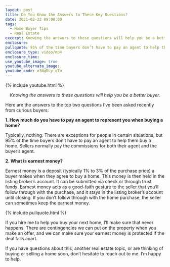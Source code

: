 ```yaml
---
layout: post
title: Do You Know the Answers to These Key Questions?
date: 2021-02-22 09:00:00
tags:
  - Home Buyer Tips
  - Real Estate
excerpt: Knowing the answers to these questions will help you be a better buyer.
enclosure:
pullquote: 95% of the time buyers don’t have to pay an agent to help them buy a home.
enclosure_type: video/mp4
enclosure_time:
use_youtube_image: true
youtube_alternate_image:
youtube_code: o3NgDLy_qTo
---
```


{% include youtube.html %}

<p style="text-align: center;"><em>Knowing the answers to these questions will help you be a better buyer.</em></p>

Here are the answers to the top two questions I’ve been asked recently from curious buyers:

**1\. How much do you have to pay an agent to represent you when buying a home?**

Typically, nothing. There are exceptions for people in certain situations, but 95% of the time buyers don’t have to pay an agent to help them buy a home. Sellers normally pay the commissions for both their agent and the buyer’s agent.&nbsp;

**2\. What is earnest money?&nbsp;**

Earnest money is a deposit (typically 1% to 3% of the purchase price) a buyer makes when they agree to buy a home. This money is then held in the listing broker’s account. It can be submitted via check or through trust funds. Earnest money acts as a good-faith gesture to the seller that you’ll follow through with the purchase, and it stays in the listing broker’s account until closing. If you don’t follow through with the home purchase, the seller can sometimes keep the earnest money.&nbsp;

{% include pullquote.html %}

If you hire me to help you buy your next home, I’ll make sure that never happens. There are contingencies we can put on the property when you make an offer, and we can make sure your earnest money is protected if the deal falls apart.&nbsp;

If you have questions about this, another real estate topic, or are thinking of buying or selling a home soon, don’t hesitate to reach out to me. I’m happy to help.
